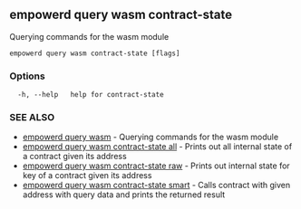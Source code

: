 ## empowerd query wasm contract-state

Querying commands for the wasm module

```
empowerd query wasm contract-state [flags]
```

### Options

```
  -h, --help   help for contract-state
```

### SEE ALSO

* [empowerd query wasm](empowerd_query_wasm.md)	 - Querying commands for the wasm module
* [empowerd query wasm contract-state all](empowerd_query_wasm_contract-state_all.md)	 - Prints out all internal state of a contract given its address
* [empowerd query wasm contract-state raw](empowerd_query_wasm_contract-state_raw.md)	 - Prints out internal state for key of a contract given its address
* [empowerd query wasm contract-state smart](empowerd_query_wasm_contract-state_smart.md)	 - Calls contract with given address with query data and prints the returned result

